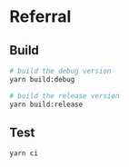 # Referral

## Build
```sh
# build the debug version
yarn build:debug

# build the release version
yarn build:release 
```

## Test
```sh
yarn ci
```